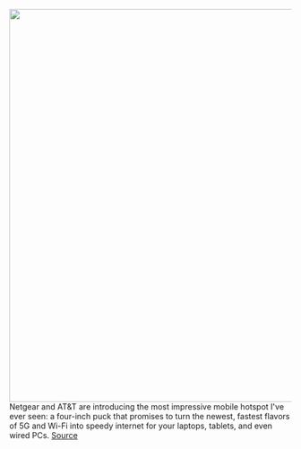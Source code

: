 <img src='https://cdn.vox-cdn.com/thumbor/sF58YZ50qNHvdRE2Rg934XlWU8w=/0x0:779x536/1200x800/filters:focal(328x206:452x330)/cdn.vox-cdn.com/uploads/chorus_image/image/70792243/NG_Nighthawk_M6_PRO_ATnT_779x536_G2_tcm148_137105.0.jpg' width='700px' /><br/>
Netgear and AT&T are introducing the most impressive mobile hotspot I've ever seen: a four-inch puck that promises to turn the newest, fastest flavors of 5G and Wi-Fi into speedy internet for your laptops, tablets, and even wired PCs.
<a href='https://www.theverge.com/23041215/netgear-nighthawk-m6-pro-att-cband-5g-wifi-6e'> Source <a/>